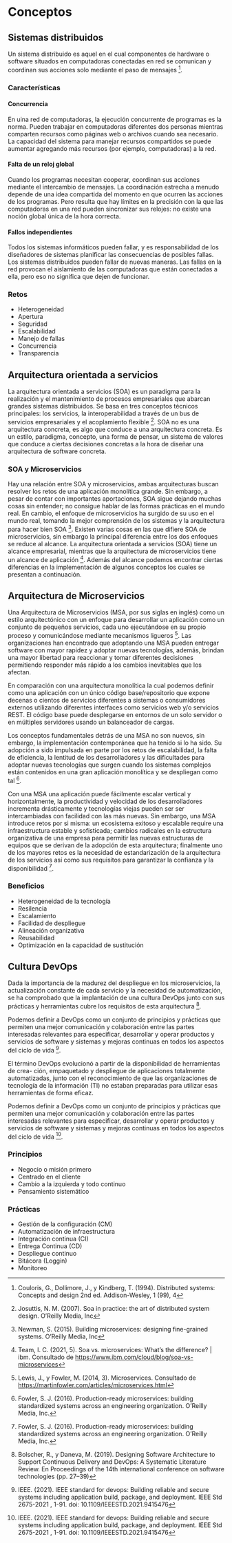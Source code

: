 # Conceptos

## Sistemas distribuidos
Un sistema distribuido es aquel en el cual componentes de hardware o software situados 
en computadoras conectadas en red se comunican y coordinan sus acciones solo mediante 
el paso de mensajes [^1]. 

### Características

#### Concurrencia
En uina red de computadoras, la ejecución concurrente de programas es la norma. 
Pueden trabajar en computadoras diferentes dos personas mientras comparten 
recursos como páginas web o archivos cuando sea necesario. La capacidad del 
sistema para manejar recursos compartidos se puede aumentar agregando más 
recursos (por ejemplo, computadoras) a la red.

#### Falta de un reloj global
Cuando los programas necesitan cooperar, coordinan sus acciones mediante el intercambio 
de mensajes. La coordinación estrecha a menudo depende de una idea compartida del
momento en que ocurren las acciones de los programas. Pero resulta que hay límites en la
precisión con la que las computadoras en una red pueden sincronizar sus relojes: no existe
una noción global única de la hora correcta.

#### Fallos independientes
Todos los sistemas informáticos pueden fallar, y es responsabilidad de los diseñadores de
sistemas planificar las consecuencias de posibles fallas. Los sistemas distribuidos pueden
fallar de nuevas maneras. Las fallas en la red provocan el aislamiento de las computadoras
que están conectadas a ella, pero eso no significa que dejen de funcionar.


### Retos

+ Heterogeneidad
+ Apertura
+ Seguridad
+ Escalabilidad
+ Manejo de fallas
+ Concurrencia
+ Transparencia


## Arquitectura orientada a servicios

La arquitectura orientada a servicios (SOA) es un paradigma para la realización y el
mantenimiento de procesos empresariales que abarcan grandes sistemas distribuidos. Se
basa en tres conceptos técnicos principales: los servicios, la interoperabilidad a través de
un bus de servicios empresariales y el acoplamiento flexible [^2].
SOA no es una arquitectura concreta, es algo que conduce a una arquitectura concreta.
Es un estilo, paradigma, concepto, una forma de pensar, un sistema de valores que conduce
a ciertas decisiones concretas a la hora de diseñar una arquitectura de software concreta.


### SOA y Microservicios

Hay una relación entre SOA y microservicios, ambas arquitecturas buscan resolver los
retos de una aplicación monolítica grande. Sin embargo, a pesar de contar con importantes
aportaciones, SOA sigue dejando muchas cosas sin entender; no consigue hablar de las
formas prácticas en el mundo real. En cambio, el enfoque de microservicios ha surgido de
su uso en el mundo real, tomando la mejor comprensión de los sistemas y la arquitectura
para hacer bien SOA [^3].
Existen varias cosas en las que difiere SOA de microservicios, sin embargo la principal 
diferencia entre los dos enfoques se reduce al alcance. La arquitectura orientada a
servicios (SOA) tiene un alcance empresarial, mientras que la arquitectura de microservicios 
tiene un alcance de aplicación [^4]. Además del alcance podemos encontrar
ciertas diferencias en la implementación de algunos conceptos los cuales se presentan a
continuación.

## Arquitectura de Microservicios

Una Arquitectura de Microservicios (MSA, por sus siglas en inglés) como un 
estilo arquitectónico con un enfoque para desarrollar un aplicación como un 
conjunto de pequeños servicios, cada uno ejecutándose en su propio proceso y
comunicándose mediante mecanismos ligueros [^5]. Las organizaciones
han encontrado que adoptando una MSA pueden entregar software con mayor rapidez y
adoptar nuevas tecnologías, además, brindan una mayor libertad para reaccionar y tomar
diferentes decisiones permitiendo responder más rápido a los cambios inevitables que los
afectan.

En comparación con una arquitectura monolítica la cual podemos definir como una
aplicación con un único código base/repositorio que expone decenas o cientos de servicios
diferentes a sistemas o consumidores externos utilizando diferentes interfaces como servicios
web y/o servicios REST. El código base puede desplegarse en entornos de un solo servidor
o en múltiples servidores usando un balanceador de cargas.

Los conceptos fundamentales detrás de una MSA no son nuevos, sin embargo, la implementación 
contemporánea que ha tenido si lo ha sido. Su adopción a sido impulsada en
parte por los retos de escalabilidad, la falta de eficiencia, la lentitud de los desarrolladores
y las dificultades para adoptar nuevas tecnologías que surgen cuando los sistemas complejos 
están contenidos en una gran aplicación monolítica y se despliegan como tal [^6].

Con una MSA una aplicación puede fácilmente escalar vertical y horizontalmente,
la productividad y velocidad de los desarrolladores incrementa drásticamente y tecnologías
viejas pueden ser ser intercambiadas con facilidad con las más nuevas. Sin embargo, una
MSA introduce retos por si misma: un ecosistema exitoso y escalable require una 
infraestructura estable y sofisticada; cambios radicales en la estructura organizativa de una
empresa para permitir las nuevas estructuras de equipos que se derivan de la adopción de
esta arquitectura; finalmente uno de los mayores retos es la necesidad de estandarización
de la arquitectura de los servicios así como sus requisitos para garantizar la confianza y la
disponibilidad [^6].

### Beneficios

+ Heterogeneidad de la tecnología
+ Resilencia
+ Escalamiento
+ Facilidad de despliegue
+ Alineación organizativa
+ Reusabilidad
+ Optimización en la capacidad de sustitución


## Cultura DevOps

Dada la importancia de la madurez del despliegue en los microservicios, la actualización
constante de cada servicio y la necesidad de automatización, se ha comprobado que la
implantación de una cultura DevOps junto con sus prácticas y herramientas cubre los
requisitos de esta arquitectura [^7].

Podemos definir a DevOps como un conjunto de principios y prácticas que permiten una
mejor comunicación y colaboración entre las partes interesadas relevantes para especificar,
desarrollar y operar productos y servicios de software y sistemas y mejoras continuas en
todos los aspectos del ciclo de vida [^8].

El término DevOps evolucionó a partir de la disponibilidad de herramientas de crea-
ción, empaquetado y despliegue de aplicaciones totalmente automatizadas, junto con el
reconocimiento de que las organizaciones de tecnología de la información (TI) no estaban
preparadas para utilizar esas herramientas de forma eficaz.

Podemos definir a DevOps como un conjunto de principios y prácticas que permiten una
mejor comunicación y colaboración entre las partes interesadas relevantes para especificar,
desarrollar y operar productos y servicios de software y sistemas y mejoras continuas en
todos los aspectos del ciclo de vida [^8].

### Principios

+ Negocio o misión primero
+ Centrado en el cliente
+ Cambio a la izquierda y todo continuo
+ Pensamiento sistemático

### Prácticas

+ Gestión de la configuración (CM)
+ Automatización de infraestructura
+ Integración continua (CI)
+ Entrega Continua (CD)
+ Despliegue continuo
+ Bitácora (Loggin)
+ Monitoreo



[^1]: Couloris, G., Dollimore, J., y Kindberg, T. (1994). Distributed systems:
Concepts and design 2nd ed. Addison-Wesley, 1 (99), 4
[^2]: Josuttis, N. M. (2007). Soa in practice: the art of distributed system design. O’Reilly
Media, Inc
[^3]: Newman, S. (2015). Building microservices: designing fine-grained systems. O’Reilly
Media, Inc
[^4]: Team, I. C. (2021, 5). Soa vs. microservices: What’s the difference? | ibm. Consultado de
https://www.ibm.com/cloud/blog/soa-vs-microservices
[^5]: Lewis, J., y Fowler, M. (2014, 3). Microservices. Consultado de https://martinfowler.com/articles/microservices.html
[^6]: Fowler, S. J. (2016). Production-ready microservices: building 
standardized systems across an engineering organization. O’Reilly Media, Inc.
[^7]: Bolscher, R., y Daneva, M. (2019). Designing Software Architecture to 
Support Continuous Delivery and DevOps: A Systematic Literature Review. En 
Proceedings of the 14th international conference on software technologies (pp. 27–39)
[^8]: IEEE. (2021). IEEE standard for devops: Building reliable and secure 
systems including application build, package, and deployment. IEEE Std 2675-2021 , 1-91. doi: 10.1109/IEEESTD.2021.9415476
